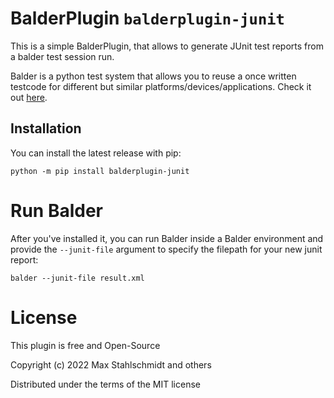 # BalderPlugin `balderplugin-junit`

This is a simple BalderPlugin, that allows to generate JUnit test reports from a balder test session run.

Balder is a python test system that allows you to reuse a once written testcode for different but similar 
platforms/devices/applications. Check it out [here](https://github.com/balder-dev/balder).

## Installation

You can install the latest release with pip:

```
python -m pip install balderplugin-junit
```

# Run Balder

After you've installed it, you can run Balder inside a Balder environment and provide the ``--junit-file`` argument to 
specify the filepath for your new junit report:

```
balder --junit-file result.xml
```

# License

This plugin is free and Open-Source

Copyright (c) 2022 Max Stahlschmidt and others

Distributed under the terms of the MIT license